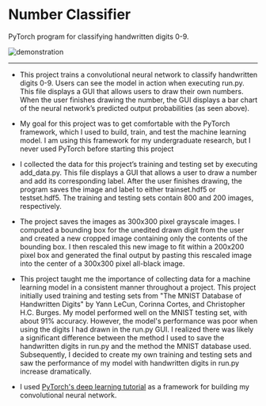 # Number Classifier
PyTorch program for classifying handwritten digits 0-9. 

![demonstration](https://user-images.githubusercontent.com/68114979/181060279-a6b4ff6a-3fab-4b5d-bd01-588332e99301.gif)

---
- This project trains a convolutional neural network to classify handwritten digits 0-9. Users can see the model in action when executing run.py. This file displays a GUI that allows users to draw their own numbers. When the user finishes drawing the number, the GUI displays a bar chart of the neural network’s predicted output probabilities (as seen above).

- My goal for this project was to get comfortable with the PyTorch framework, which I used to build, train, and test the machine learning model. I am using this framework for my undergraduate research, but I never used PyTorch before starting this project

- I collected the data for this project’s training and testing set by executing add_data.py. This file displays a GUI that allows a user to draw a number and add its corresponding label. After the user finishes drawing, the program saves the image and label to either trainset.hdf5 or testset.hdf5. The training and testing sets contain 800 and 200 images, respectively. 

- The project saves the images as 300x300 pixel grayscale images. I computed a bounding box for the unedited drawn digit from the user and created a new cropped image containing only the contents of the bounding box. I then rescaled this new image to fit within a 200x200 pixel box and generated the final output by pasting this rescaled image into the center of a 300x300 pixel all-black image.    

- This project taught me the importance of collecting data for a machine learning model in a consistent manner throughout a project. This project initially used training and testing sets from "The MNIST Database of Handwritten Digits" by Yann LeCun, Corinna Cortes, and Christopher H.C. Burges. My model performed well on the MNIST testing set, with about 91% accuracy. However, the model's performance was poor when using the digits I had drawn in the run.py GUI. I realized there was likely a significant difference between the method I used to save the handwritten digits in run.py and the method the MNIST database used. Subsequently, I decided to create my own training and testing sets and saw the performance of my model with handwritten digits in run.py increase dramatically. 

- I used [PyTorch's deep learning tutorial](https://pytorch.org/tutorials/beginner/blitz/neural_networks_tutorial.html#sphx-glr-beginner-blitz-neural-networks-tutorial-py) as a framework for building my convolutional neural network. 
